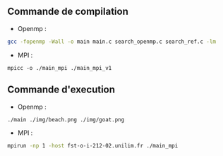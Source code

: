 ## Commande de compilation
- Openmp :
```sh
gcc -fopenmp -Wall -o main main.c search_openmp.c search_ref.c -lm
```
- MPI :
```
mpicc -o ./main_mpi ./main_mpi_v1
```

## Commande d'execution
- Openmp :
```sh
./main ./img/beach.png ./img/goat.png
```

- MPI :
```sh
mpirun -np 1 -host fst-o-i-212-02.unilim.fr ./main_mpi
```
